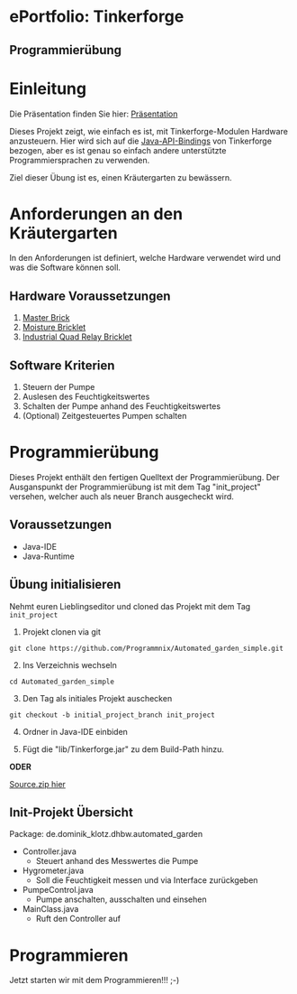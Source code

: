 
# ePortfolio: Tinkerforge
## Programmierübung

# Einleitung

Die Präsentation finden Sie hier: [Präsentation](https://docs.google.com/presentation/d/1ga7UCL06HEAiya0m1iGdhdYJRIMx_e2CzU5-GaaTcLM/edit?usp=sharing)

Dieses Projekt zeigt, wie einfach es ist, mit Tinkerforge-Modulen Hardware anzusteuern. Hier wird sich auf die [Java-API-Bindings](www.tinkerforge.com/de/doc/Software/API_Bindings_Java.html) von Tinkerforge bezogen, aber es ist genau so einfach andere unterstützte Programmiersprachen zu verwenden.

Ziel dieser Übung ist es, einen Kräutergarten zu bewässern.

# Anforderungen an den Kräutergarten

In den Anforderungen ist definiert, welche Hardware verwendet wird und was die Software können soll.

## Hardware Voraussetzungen

1. [Master Brick](http://www.tinkerforge.com/de/doc/Hardware/Bricks/Master_Brick.html)
2. [Moisture Bricklet](http://www.tinkerforge.com/de/doc/Hardware/Bricklets/Moisture.html)
3. [Industrial Quad Relay Bricklet](http://www.tinkerforge.com/de/doc/Hardware/Bricklets/Industrial_Quad_Relay.html)

## Software Kriterien

1. Steuern der Pumpe
2. Auslesen des Feuchtigkeitswertes
3. Schalten der Pumpe anhand des Feuchtigkeitswertes
4. (Optional) Zeitgesteuertes Pumpen schalten


# Programmierübung

Dieses Projekt enthält den fertigen Quelltext der Programmierübung. Der Ausganspunkt der Programmierübung ist mit dem Tag "init_project" versehen, welcher auch als neuer Branch ausgecheckt wird.


## Voraussetzungen

* Java-IDE
* Java-Runtime

## Übung initialisieren

Nehmt euren Lieblingseditor und cloned das Projekt mit dem Tag `init_project`

1. Projekt clonen via git


`git clone https://github.com/Programmnix/Automated_garden_simple.git`

2. Ins Verzeichnis wechseln

`cd Automated_garden_simple`

3. Den Tag als initiales Projekt auschecken

`git checkout -b initial_project_branch init_project`

4. Ordner in Java-IDE einbiden

5. Fügt die "lib/Tinkerforge.jar" zu dem Build-Path hinzu.


**ODER**

[Source.zip hier](https://github.com/Programmnix/Automated_garden_simple/archive/init_project.zip)


## Init-Projekt Übersicht

Package: de.dominik_klotz.dhbw.automated_garden

* Controller.java
  * Steuert anhand des Messwertes die Pumpe	
* Hygrometer.java
  * Soll die Feuchtigkeit messen und via Interface zurückgeben
* PumpeControl.java
  * Pumpe anschalten, ausschalten und einsehen
* MainClass.java
  * Ruft den Controller auf 
 

# Programmieren

Jetzt starten wir mit dem Programmieren!!! ;-)





